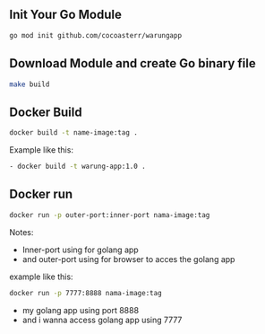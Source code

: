 ## Init Your Go Module
```bash
go mod init github.com/cocoasterr/warungapp
```
## Download Module and create Go binary file
```bash
make build
```
## Docker Build
```bash
docker build -t name-image:tag .
```
Example like this:
 ```bash 
 - docker build -t warung-app:1.0 .
```
## Docker run
```bash
docker run -p outer-port:inner-port nama-image:tag
```
Notes:
- Inner-port using for golang app
- and outer-port using for browser to acces the golang app

example like this:
 ```bash 
docker run -p 7777:8888 nama-image:tag
```
- my golang app using port 8888
- and i wanna access golang app using 7777 
